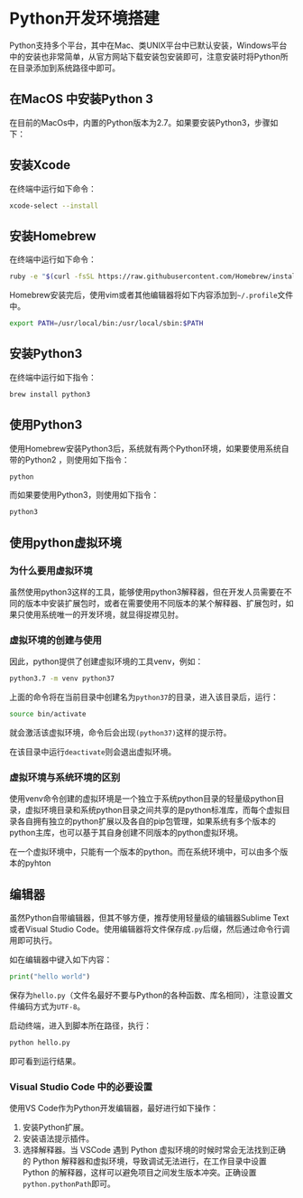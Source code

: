 # Python开发环境搭建

Python支持多个平台，其中在Mac、类UNIX平台中已默认安装，Windows平台中的安装也非常简单，从官方网站下载安装包安装即可，注意安装时将Python所在目录添加到系统路径中即可。

## 在MacOS 中安装Python 3

在目前的MacOs中，内置的Python版本为2.7。如果要安装Python3，步骤如下：

## 安装Xcode

在终端中运行如下命令：

```bash
xcode-select --install
```

## 安装Homebrew

在终端中运行如下命令：

```bash
ruby -e "$(curl -fsSL https://raw.githubusercontent.com/Homebrew/install/master/install)"
```

Homebrew安装完后，使用vim或者其他编辑器将如下内容添加到`~/.profile`文件中。

```bash
export PATH=/usr/local/bin:/usr/local/sbin:$PATH
```

## 安装Python3

在终端中运行如下指令：

```bash
brew install python3
```

## 使用Python3

使用Homebrew安装Python3后，系统就有两个Python环境，如果要使用系统自带的Python2
，则使用如下指令：

```bash
python
```

而如果要使用Python3，则使用如下指令：

```bash
python3
```

## 使用python虚拟环境

### 为什么要用虚拟环境

虽然使用python3这样的工具，能够使用python3解释器，但在开发人员需要在不同的版本中安装扩展包时，或者在需要使用不同版本的某个解释器、扩展包时，如果只使用系统唯一的开发环境，就显得捉襟见肘。

### 虚拟环境的创建与使用

因此，python提供了创建虚拟环境的工具venv，例如：

```bash
python3.7 -m venv python37
```

上面的命令将在当前目录中创建名为`python37`的目录，进入该目录后，运行：

```bash
source bin/activate
```

就会激活该虚拟环境，命令后会出现`(python37)`这样的提示符。

在该目录中运行`deactivate`则会退出虚拟环境。

### 虚拟环境与系统环境的区别

使用venv命令创建的虚拟环境是一个独立于系统python目录的轻量级python目录，虚拟环境目录和系统python目录之间共享的是python标准库，而每个虚拟目录各自拥有独立的python扩展以及各自的pip包管理，如果系统有多个版本的python主库，也可以基于其自身创建不同版本的python虚拟环境。

在一个虚拟环境中，只能有一个版本的python。而在系统环境中，可以由多个版本的pyhton

## 编辑器

虽然Python自带编辑器，但其不够方便，推荐使用轻量级的编辑器Sublime Text或者Visual Studio Code。使用编辑器将文件保存成`.py`后缀，然后通过命令行调用即可执行。

如在编辑器中键入如下内容：

```python
print("hello world")
```

保存为`hello.py`（文件名最好不要与Python的各种函数、库名相同），注意设置文件编码方式为`UTF-8`。

启动终端，进入到脚本所在路径，执行：

```bash
python hello.py
```

即可看到运行结果。

### Visual Studio Code 中的必要设置

使用VS Code作为Python开发编辑器，最好进行如下操作：

1. 安装Python扩展。
1. 安装语法提示插件。
1. 选择解释器。当 VSCode 遇到 Python 虚拟环境的时候时常会无法找到正确的 Python 解释器和虚拟环境，导致调试无法进行，在工作目录中设置 Python 的解释器，这样可以避免项目之间发生版本冲突。正确设置`python.pythonPath`即可。
